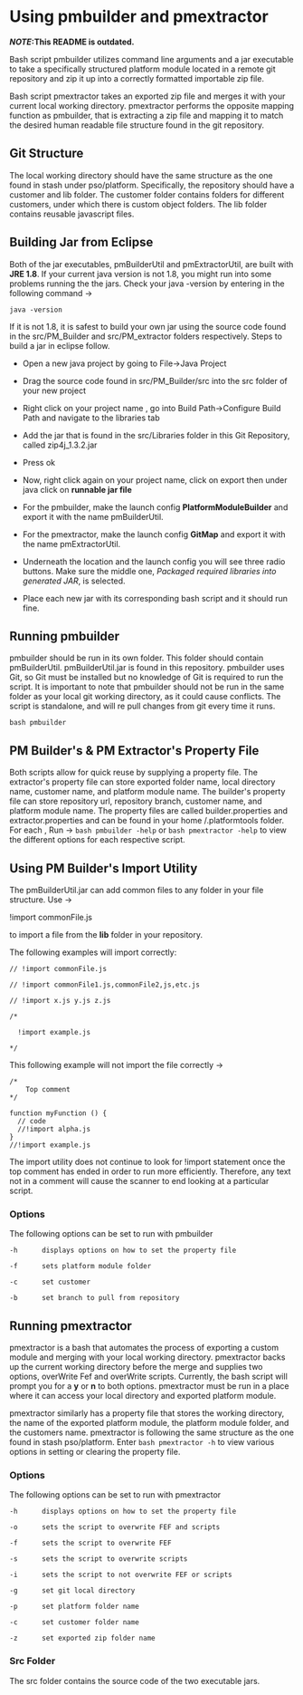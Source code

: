 Using pmbuilder and pmextractor
============
__*NOTE*:This README is outdated.__


Bash script pmbuilder utilizes command line arguments and a jar executable to
take a specifically structured platform module located in a remote git repository
and zip it up into a correctly formatted importable zip file.

Bash script pmextractor takes an exported zip file and merges it with your
current local working directory. pmextractor performs the opposite mapping function
as pmbuilder, that is extracting a zip file and mapping it to match the desired human
readable file structure found in the git repository. 

## Git Structure

The local working directory should have the same structure as the one found in stash under pso/platform. Specifically,
the repository should have a customer and lib folder. The customer folder 
contains folders for different customers, under which there is custom object
folders. The lib folder contains reusable javascript files. 

## Building Jar from Eclipse

Both of the jar executables, pmBuilderUtil and pmExtractorUtil, are built
with **JRE 1.8**. If your current java version is not 1.8, you might run into
some problems running the the jars. Check your java -version by entering in
the following command ->

`java -version` 

If it is not 1.8, it is safest to build your own jar using the source code found
in the src/PM_Builder and src/PM_extractor folders respectively. Steps to build
a jar in eclipse follow.

* Open a new java project by going to File->Java Project

* Drag the source code found in src/PM_Builder/src into the src folder of your new project

* Right click on your project name , go into Build Path->Configure Build Path and navigate to
the libraries tab

* Add the jar that is found in the src/Libraries folder in this Git Repository, called zip4j_1.3.2.jar

* Press ok

* Now, right click again on your project name, click on export then under java click on **runnable jar file**

* For the pmbuilder, make the launch config **PlatformModuleBuilder** and export it with the name pmBuilderUtil.

* For the pmextractor, make the launch config **GitMap** and export it with the name pmExtractorUtil.

* Underneath the location and the launch config you will see three radio buttons. Make sure the middle one, *Packaged
required libraries into generated JAR*, is selected.

* Place each new jar with its corresponding bash script and it should run fine. 

## Running pmbuilder 

pmbuilder should be run in its own folder. This folder should contain pmBuilderUtil.
pmBuilderUtil.jar is found in this repository. pmbuilder uses Git, so Git must be
installed but no knowledge of Git is required to run the script. It is important to note
that pmbuilder should not be run in the same folder as your local git working directory, as
it could cause conflicts. The script is standalone, and will re pull changes from git every
time it runs. 

`bash pmbuilder `

## PM Builder's & PM Extractor's Property File

Both scripts allow for quick reuse by supplying a property file. The extractor's
property file can store exported folder name, local directory name, customer name,
and platform module name. The builder's property file can store repository url, repository
branch, customer name, and platform module name. The property files are called builder.properties
and extractor.properties and can be found in your home /.platformtools folder. For each , 
Run -> `bash pmbuilder -help` or `bash pmextractor -help` to view the 
different options for each respective script.

## Using PM Builder's Import Utility

The pmBuilderUtil.jar can add common files to any folder in your file structure. Use ->

!import commonFile.js

to import a file from the **lib** folder in your repository.

The following examples will import correctly:

`// !import commonFile.js`

`// !import commonFile1.js,commonFile2,js,etc.js`

`// !import x.js y.js z.js`

```
/*

  !import example.js
  
*/
```

This following example will not import the file correctly ->

``` 
/*
    Top comment 
*/

function myFunction () {
  // code
  //!import alpha.js
}
//!import example.js
```

The import utility does not continue to look for !import statement
once the top comment has ended in order to run more efficiently. Therefore,
any text not in a comment will cause the scanner to end looking at a 
particular script.

### Options 

The following options can be set to run with pmbuilder

```
-h		displays options on how to set the property file

-f		sets platform module folder

-c 		set customer

-b 		set branch to pull from repository

```

## Running pmextractor

pmextractor is a bash that automates the process of exporting a custom module
and merging with your local working directory. pmextractor backs up the current
working directory before the merge and supplies two options, overWrite Fef and 
overWrite scripts. Currently, the bash script will prompt you for a **y** or **n** 
to both options. pmextractor must be run in a place where it can access your
local directory and exported platform module.

pmextractor similarly has a property file that stores the working directory, the
name of the exported platform module, the platform module folder, and the customers
name. pmextractor is following the same structure as the one found in stash pso/platform.
Enter `bash pmextractor -h` to view various options in setting or clearing the property
file. 

### Options 

The following options can be set to run with pmextractor

```
-h		displays options on how to set the property file

-o		sets the script to overwrite FEF and scripts

-f		sets the script to overwrite FEF

-s		sets the script to overwrite scripts

-i 		sets the script to not overwrite FEF or scripts 

-g		set git local directory

-p      set platform folder name

-c      set customer folder name 

-z      set exported zip folder name 

```

### Src Folder

The src folder contains the source code of the two executable jars.


